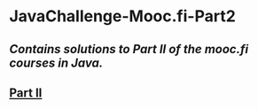 # JavaChallenge-Mooc.fi-Part2

*Contains solutions to Part II of the mooc.fi courses in Java.*
---
[Part II](http://moocfi.github.io/courses/2013/programming-part-2/)
---
